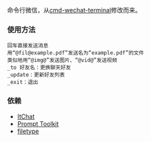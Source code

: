 命令行微信，从[cmd-wechat-terminal](https://github.com/oneatletico/cmd-wechat-terminal)修改而来。

### 使用方法
    回车直接发送消息
    用“@fil@example.pdf”发送名为“example.pdf”的文件
    类似地用“@img@”发送图片、“@vid@”发送视频
    _to 好友名：更换聊天好友
    _update：更新好友列表
    _exit：退出

### 依赖
- [ItChat](https://github.com/luvletter2333/ItChat)
- [Prompt Toolkit](https://github.com/prompt-toolkit/python-prompt-toolkit)
- [filetype](https://github.com/h2non/filetype.py)